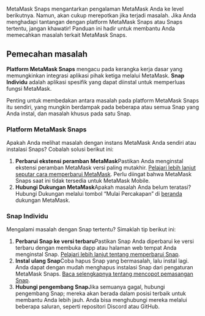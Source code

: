MetaMask Snaps mengantarkan pengalaman MetaMask Anda ke level berikutnya. Namun, akan cukup merepotkan jika terjadi masalah. Jika Anda menghadapi tantangan dengan platform MetaMask Snaps atau Snaps tertentu, jangan khawatir! Panduan ini hadir untuk membantu Anda memecahkan masalah terkait MetaMask Snaps.


Pemecahan masalah
-----------------


**Platform MetaMask Snaps** mengacu pada kerangka kerja dasar yang memungkinkan integrasi aplikasi pihak ketiga melalui MetaMask. **Snap Individu** adalah aplikasi spesifik yang dapat diinstal untuk memperluas fungsi MetaMask.


Penting untuk membedakan antara masalah pada platform MetaMask Snaps itu sendiri, yang mungkin berdampak pada beberapa atau semua Snap yang Anda instal, dan masalah khusus pada satu Snap.


### Platform MetaMask Snaps


Apakah Anda melihat masalah dengan instans MetaMask Anda sendiri atau instalasi Snaps? Cobalah solusi berikut ini:


1. **Perbarui ekstensi peramban MetaMask**Pastikan Anda menginstal ekstensi peramban MetaMask versi paling mutakhir. [Pelajari lebih lanjut seputar cara memperbarui MetaMask](https://support.metamask.io/hc/en-us/articles/360060268452-How-to-update-the-version-of-MetaMask). Perlu diingat bahwa MetaMask Snaps saat ini tidak tersedia untuk MetaMask Mobile.
2. **Hubungi Dukungan MetaMask**Apakah masalah Anda belum teratasi? Hubungi Dukungan melalui tombol “Mulai Percakapan” di [beranda](https://support.metamask.io/hc) dukungan MetaMask.


### Snap Individu


Mengalami masalah dengan Snap tertentu? Simaklah tip berikut ini:


1. **Perbarui Snap ke versi terbaru**Pastikan Snap Anda diperbarui ke versi terbaru dengan membuka dapp atau halaman web tempat Anda menginstal Snap. [Pelajari lebih lanjut tentang memperbarui Snap](https://support.metamask.io/hc/en-us/articles/18377087100187).
2. **Instal ulang Snap**Coba hapus Snap yang bermasalah, lalu instal lagi. Anda dapat dengan mudah menghapus instalasi Snap dari pengaturan MetaMask Snaps. [Baca selengkapnya tentang mencopot pemasangan Snap](https://support.metamask.io/hc/en-us/articles/18377089629723).
3. **Hubungi pengembang Snap**Jika semuanya gagal, hubungi pengembang Snap; mereka akan berada dalam posisi terbaik untuk membantu Anda lebih jauh. Anda bisa menghubungi mereka melalui beberapa saluran, seperti repositori Discord atau GitHub.

